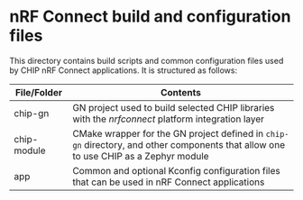 # nRF Connect build and configuration files

This directory contains build scripts and common configuration files used by
CHIP nRF Connect applications. It is structured as follows:

| File/Folder | Contents                                                                                                                            |
| ----------- | ----------------------------------------------------------------------------------------------------------------------------------- |
| chip-gn     | GN project used to build selected CHIP libraries with the _nrfconnect_ platform integration layer                                   |
| chip-module | CMake wrapper for the GN project defined in `chip-gn` directory, and other components that allow one to use CHIP as a Zephyr module |
| app         | Common and optional Kconfig configuration files that can be used in nRF Connect applications                                        |
